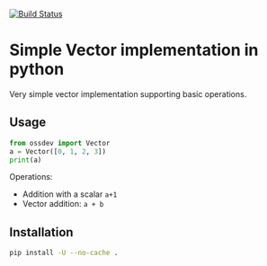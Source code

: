 [![Build Status](https://travis-ci.org/jurf/open-source-development-course-hw02-1.svg?branch=pr%2Fstep1)](https://travis-ci.org/jurf/open-source-development-course-hw02-1)

# Simple Vector implementation in python

Very simple vector implementation supporting basic operations.

## Usage

```python
from ossdev import Vector
a = Vector([0, 1, 2, 3])
print(a)
```

Operations:
- Addition with a scalar `a+1`
- Vector addition: `a + b`

## Installation

```bash
pip install -U --no-cache .
```
